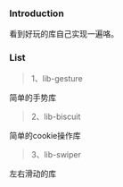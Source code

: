 ### Introduction

看到好玩的库自己实现一遍咯。

### List

>1、lib-gesture

简单的手势库

>2、lib-biscuit

简单的cookie操作库

>3、lib-swiper

左右滑动的库
